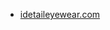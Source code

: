 * [idetaileyewear.com](https://idetaileyewear.com/uv400-protection-and-filter-categories-of-sunglasses/)
